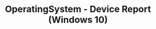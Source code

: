 ---
title: OperatingSystem - Device Report (Windows 10)
description: This section describes the compatibility reports in Application Compatibility Manager (ACM) and how you can work with the reports.
redirect_url: https://technet.microsoft.com/itpro/windows/deploy/manage-windows-upgrades-with-upgrade-analytics
---